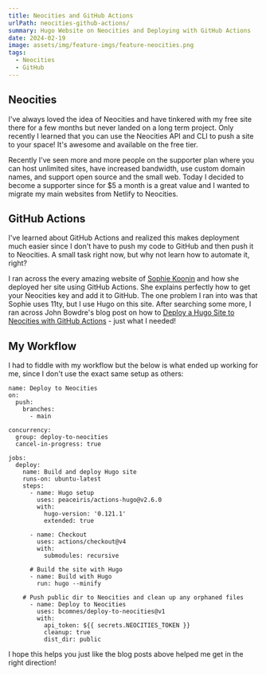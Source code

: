 ```yaml
---
title: Neocities and GitHub Actions
urlPath: neocities-github-actions/
summary: Hugo Website on Neocities and Deploying with GitHub Actions
date: 2024-02-19
image: assets/img/feature-imgs/feature-neocities.png
tags:
  - Neocities
  - GitHub
---
```


## Neocities

I've always loved the idea of Neocities and have tinkered with my free site there for a few months but never landed on a long term project. Only recently I learned that you can use the Neocities API and CLI to push a site to your space! It's awesome and available on the free tier.

Recently I've seen more and more people on the supporter plan where you can host unlimited sites, have increased bandwidth, use custom domain names, and support open source and the small web. Today I decided to become a supporter since for $5 a month is a great value and I wanted to migrate my main websites from Netlify to Neocities.

## GitHub Actions

I've learned about GitHub Actions and realized this makes deployment much easier since I don't have to push my code to GitHub and then push it to Neocities. A small task right now, but why not learn how to automate it, right?

I ran across the every amazing website of [Sophie Koonin](https://localghost.dev/blog/how-i-deploy-my-eleventy-site-to-neocities/) and how she deployed her site using GitHub Actions. She explains perfectly how to get your Neocities key and add it to GitHub. The one problem I ran into was that Sophie uses 11ty, but I use Hugo on this site. After searching some more, I ran across John Bowdre's blog post on how to [Deploy a Hugo Site to Neocities with GitHub Actions](https://runtimeterror.dev/deploy-hugo-neocities-github-actions/) - just what I needed!

## My Workflow

I had to fiddle with my workflow but the below is what ended up working for me, since I don't use the exact same setup as others:


```
name: Deploy to Neocities
on:
  push:
    branches:
      - main

concurrency: 
  group: deploy-to-neocities
  cancel-in-progress: true

jobs:
  deploy:
    name: Build and deploy Hugo site
    runs-on: ubuntu-latest
    steps:
      - name: Hugo setup
        uses: peaceiris/actions-hugo@v2.6.0
        with:
          hugo-version: '0.121.1'
          extended: true

      - name: Checkout
        uses: actions/checkout@v4
        with:
          submodules: recursive

      # Build the site with Hugo
      - name: Build with Hugo
        run: hugo --minify
      
    # Push public dir to Neocities and clean up any orphaned files
      - name: Deploy to Neocities
        uses: bcomnes/deploy-to-neocities@v1
        with:
          api_token: ${{ secrets.NEOCITIES_TOKEN }}
          cleanup: true
          dist_dir: public

```

I hope this helps you just like the blog posts above helped me get in the right direction!